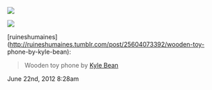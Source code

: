 ![](../../media/17607011591.jpg)

![](../../media/17607011591.jpg)

[ruineshumaines](http://ruineshumaines.tumblr.com/post/25604073392/wooden-toy-
phone-by-kyle-bean):

> Wooden toy phone by [Kyle Bean](http://www.kylebean.co.uk/portfolio/)

June 22nd, 2012 8:28am

